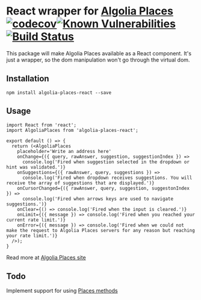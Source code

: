 # React wrapper for [Algolia Places](https://github.com/algolia/places) [![codecov](https://codecov.io/gh/kontrollanten/algolia-places-react/branch/master/graph/badge.svg)](https://codecov.io/gh/kontrollanten/algolia-places-react)[![Known Vulnerabilities](https://snyk.io/test/github/kontrollanten/algolia-places-react/badge.svg?targetFile=package.json)](https://snyk.io/test/github/kontrollanten/algolia-places-react?targetFile=package.json)[![Build Status](https://travis-ci.org/kontrollanten/algolia-places-react.svg?branch=master)](https://travis-ci.org/kontrollanten/algolia-places-react)

This package will make Algolia Places available as a React component. It's just a wrapper, so the dom manipulation won't go through the virtual dom.

## Installation
```
npm install algolia-places-react --save
```

## Usage
```
import React from 'react';
import AlgoliaPlaces from 'algolia-places-react';

export default () => {
  return (<AlgoliaPlaces
    placeholder='Write an address here'
    onChange={({ query, rawAnswer, suggestion, suggestionIndex }) => 
      console.log('Fired when suggestion selected in the dropdown or hint was validated.')}
    onSuggestions={({ rawAnswer, query, suggestions }) => 
      console.log('Fired when dropdown receives suggestions. You will receive the array of suggestions that are displayed.')}
    onCursorChanged={({ rawAnswer, query, suggestion, suggestonIndex }) => 
      console.log('Fired when arrows keys are used to navigate suggestions.')}
    onClear={() => console.log('Fired when the input is cleared.')}
    onLimit={({ message }) => console.log('Fired when you reached your current rate limit.')}
    onError={({ message }) => console.log('Fired when we could not make the request to Algolia Places servers for any reason but reaching your rate limit.')}
  />);  
}
```

Read more at [Algolia Places site](https://community.algolia.com/places/documentation.html)

## Todo
Implement support for using [Places methods](https://community.algolia.com/places/documentation.html#methods)
